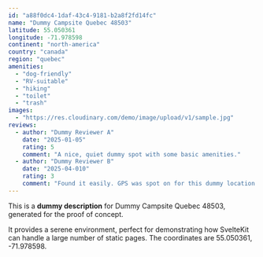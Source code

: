 ```yaml
---
id: "a88f0dc4-1daf-43c4-9181-b2a8f2fd14fc"
name: "Dummy Campsite Quebec 48503"
latitude: 55.050361
longitude: -71.978598
continent: "north-america"
country: "canada"
region: "quebec"
amenities:
  - "dog-friendly"
  - "RV-suitable"
  - "hiking"
  - "toilet"
  - "trash"
images:
  - "https://res.cloudinary.com/demo/image/upload/v1/sample.jpg"
reviews:
  - author: "Dummy Reviewer A"
    date: "2025-01-05"
    rating: 5
    comment: "A nice, quiet dummy spot with some basic amenities."
  - author: "Dummy Reviewer B"
    date: "2025-04-010"
    rating: 3
    comment: "Found it easily. GPS was spot on for this dummy location."
---
```


This is a **dummy description** for Dummy Campsite Quebec 48503, generated for the proof of concept.

It provides a serene environment, perfect for demonstrating how SvelteKit can handle a large number of static pages. The coordinates are 55.050361, -71.978598.
